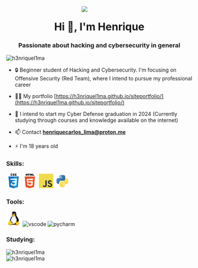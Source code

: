 <img width="300px" align='right' src='https://raw.githubusercontent.com/gist/H3nriqueL1ma/ff2178ee29432a9ea84b642510e3d316/raw/aeb696da759a3181c44ffd6fff94a1dad0682e33/githubcard.svg'/>

<h1 align="center">Hi 👋, I'm Henrique</h1>
<h3 align="center">Passionate about hacking and cybersecurity in general</h3>

<p align="left"> <img src="https://komarev.com/ghpvc/?username=h3nriquel1ma&label=Profile%20views&color=0e75b6&style=flat" alt="h3nriquel1ma" /> </p>

- 🔒 Beginner student of Hacking and Cybersecurity. I'm focusing on Offensive Security (Red Team), where I intend to pursue my professional career

- 👨‍💻 My portfolio [https://h3nriquel1ma.github.io/siteportfolio/](https://h3nriquel1ma.github.io/siteportfolio/)

- 🔐 I intend to start my Cyber ​​Defense graduation in 2024 (Currently studying through courses and knowledge available on the internet)

- 📫 Contact **henriquecarlos_lima@proton.me**

- ⚡ I'm 18 years old

<h3 align="left">Skills:</h3>
<p align="left">
  <img src="https://raw.githubusercontent.com/devicons/devicon/master/icons/css3/css3-original-wordmark.svg" alt="css3" width="40" height="40"/> 
  <img src="https://raw.githubusercontent.com/devicons/devicon/master/icons/html5/html5-original-wordmark.svg" alt="html5" width="40" height="40"/> 
  <img src="https://raw.githubusercontent.com/devicons/devicon/master/icons/javascript/javascript-original.svg" alt="javascript" width="40" height="40"/>
  <img src="https://raw.githubusercontent.com/devicons/devicon/master/icons/python/python-original.svg" alt="python" width="40" height="40"/> 
</p>

<h3 align="left">Tools:</h3>
<p align="left">
  <img src="https://raw.githubusercontent.com/devicons/devicon/master/icons/linux/linux-original.svg" alt="linux" width="40" height="40"/> 
  <img src="https://cdn.jsdelivr.net/gh/devicons/devicon/icons/vscode/vscode-original.svg" alt="vscode" width="40" height="40"/>
  <img src="https://cdn.jsdelivr.net/gh/devicons/devicon/icons/pycharm/pycharm-original.svg" alt="pycharm" width="40" height="40"/>   
</p>

<h3 align="left">Studying:</h3>
<p align="left">
  
</p>


<p align='left'>
<img width='490em' align="left" src="https://github-readme-stats.vercel.app/api/top-langs?username=h3nriquel1ma&show_icons=true&locale=en&layout=compact&theme=tokyonight" alt="h3nriquel1ma" />
<img width='490em' align="left" src="https://github-readme-stats.vercel.app/api?username=h3nriquel1ma&show_icons=true&locale=en&theme=tokyonight" alt="h3nriquel1ma" />
</p>
